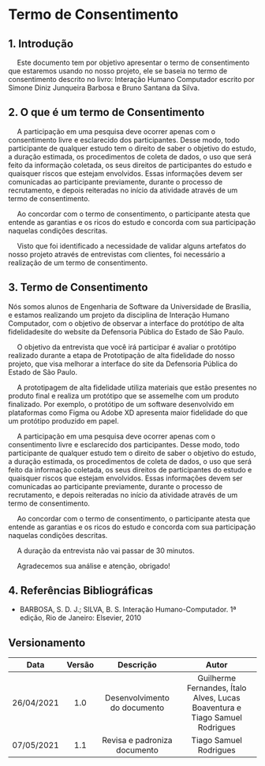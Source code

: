 # Termo de Consentimento
## 1. Introdução
  Este documento tem por objetivo apresentar o termo de consentimento que estaremos usando no nosso projeto, ele se baseia no termo de consentimento descrito no livro: Interação Humano Computador escrito por Simone Diniz Junqueira Barbosa e Bruno Santana da Silva.

## 2. O que é um termo de Consentimento
  A participação em uma pesquisa deve ocorrer apenas com o consentimento livre e esclarecido dos participantes. Desse modo, todo participante de qualquer estudo tem o direito de saber o objetivo do estudo, a duração estimada, os procedimentos de coleta de dados, o uso que será feito da informação coletada, os seus direitos de participantes do estudo e quaisquer riscos que estejam envolvidos. Essas informações devem ser comunicadas ao participante previamente, durante o processo de recrutamento, e depois reiteradas no início da atividade através de um termo de consentimento.

  Ao concordar com o termo de consentimento, o participante atesta que entende as garantias e os ricos do estudo e concorda com sua participação naquelas condições descritas.

  Visto que foi identificado a necessidade de validar alguns artefatos do nosso projeto através de entrevistas com clientes, foi necessário a realização de um termo de consentimento.
  
## 3. Termo de Consentimento
 Nós somos alunos de Engenharia de Software da Universidade de Brasília, e estamos realizando um projeto da disciplina de Interação Humano Computador, com o objetivo de observar a interface do protótipo de alta fidelidadesite do website da Defensoria Pública do Estado de São Paulo.

  O objetivo da entrevista que você irá participar é avaliar o protótipo realizado durante a etapa de Prototipação de alta fidelidade do nosso projeto, que visa melhorar a interface do site da Defensoria Pública do Estado de São Paulo.

  A prototipagem de alta fidelidade utiliza materiais que estão presentes no produto final e realiza um protótipo que se assemelhe com um produto finalizado. Por exemplo, o protótipo de um software desenvolvido em plataformas como Figma ou Adobe XD apresenta maior fidelidade do que um protótipo produzido em papel.

  A participação em uma pesquisa deve ocorrer apenas com o consentimento livre e esclarecido dos participantes. Desse modo, todo participante de qualquer estudo tem o direito de saber o objetivo do estudo, a duração estimada, os procedimentos de coleta de dados, o uso que será feito da informação coletada, os seus direitos de participantes do estudo e quaisquer riscos que estejam envolvidos. Essas informações devem ser comunicadas ao participante previamente, durante o processo de recrutamento, e depois reiteradas no início da atividade através de um termo de consentimento.

  Ao concordar com o termo de consentimento, o participante atesta que entende as garantias e os ricos do estudo e concorda com sua participação naquelas condições descritas.

  A duração da entrevista não vai passar de 30 minutos.

  Agradecemos sua análise e atenção, obrigado!

## 4. Referências Bibliográficas

- BARBOSA, S. D. J.; SILVA, B. S. Interação Humano-Computador. 1ª edição, Rio de Janeiro: Elsevier, 2010

## Versionamento

|    Data    | Versão |                     Descrição                      |               Autor               |
| :--------: | :----: | :------------------------------------------------: | :-------------------------------: |
| 26/04/2021 |  1.0   | Desenvolvimento do documento | Guilherme Fernandes, Ítalo Alves, Lucas Boaventura e Tiago Samuel Rodrigues |
| 07/05/2021 |  1.1   | Revisa e padroniza documento | Tiago Samuel Rodrigues |

